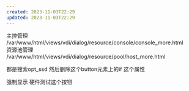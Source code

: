 ```yaml
---
created: 2023-11-03T22:29
updated: 2023-11-03T22:29
---
```

 
主控管理  
/var/www/html/views/vdi/dialog/resource/console/console_more.html  
资源池管理  
/var/www/html/views/vdi/dialog/resource/pool/host_more.html  
  
都是搜索opt_ssd 然后删除这个button元素上的if 这个属性  
   
强制显示 硬件测试这个按钮